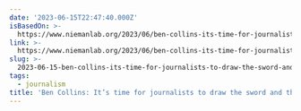 ```yaml
---
date: '2023-06-15T22:47:40.000Z'
isBasedOn: >-
  https://www.niemanlab.org/2023/06/ben-collins-its-time-for-journalists-to-draw-the-sword-and-throw-away-the-scabbard/
link: >-
  https://www.niemanlab.org/2023/06/ben-collins-its-time-for-journalists-to-draw-the-sword-and-throw-away-the-scabbard/
slug: >-
  2023-06-15-ben-collins-its-time-for-journalists-to-draw-the-sword-and-throw-away-the
tags:
  - journalism
title: 'Ben Collins: It’s time for journalists to draw the sword and throw away the'
---
```


